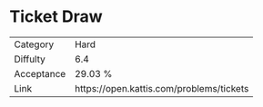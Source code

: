 # Ticket Draw

<table>
    <tr>
        <td>Category</td>
        <td>Hard</td>
    </tr>
    <tr>
        <td>Diffulty</td>
        <td>6.4</td>
    </tr>
    <tr>
        <td>Acceptance</td>
        <td>29.03 %</td>
    </tr>
    <tr>
        <td>Link</td>
        <td>https://open.kattis.com/problems/tickets</td>
    </tr>
</table>